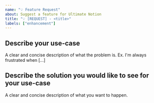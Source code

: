 ```yaml
---
name: "💡 Feature Request"
about: Suggest a feature for Ultimate Notion
title: "💡 [REQUEST] - <title>"
labels: ["enhancement"]
---
```


## Describe your use-case

A clear and concise description of what the problem is. Ex. I'm always frustrated when [...]

## Describe the solution you would like to see for your use-case

A clear and concise description of what you want to happen.
